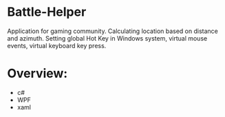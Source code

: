 # Battle-Helper
Application for gaming community. Calculating location based on distance and azimuth. Setting global Hot Key in Windows system, virtual mouse events, virtual keyboard key press.
# Overview:
* c#
* WPF
* xaml
